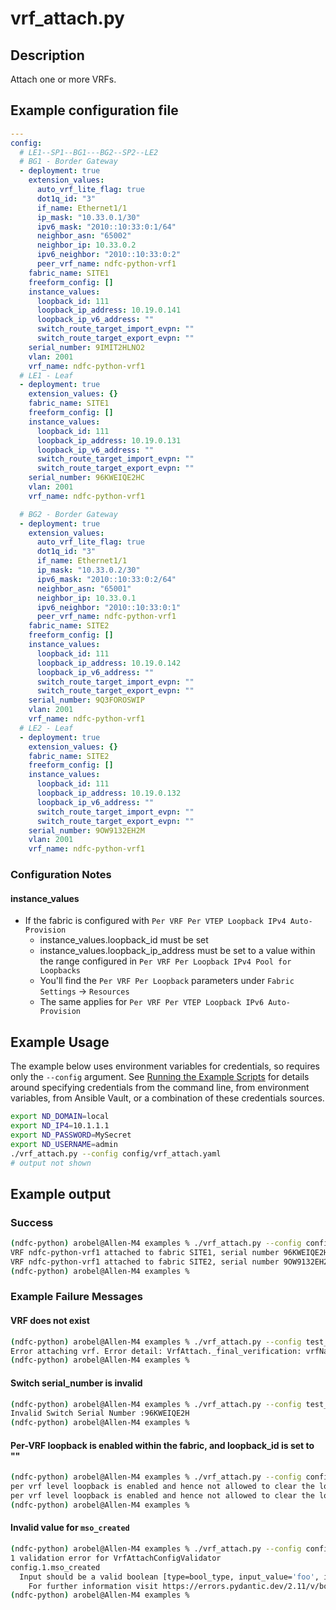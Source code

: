 # vrf_attach.py

## Description

Attach one or more VRFs.

## Example configuration file

``` yaml title="config/vrf_attach.yaml"
---
config:
  # LE1--SP1--BG1---BG2--SP2--LE2
  # BG1 - Border Gateway
  - deployment: true
    extension_values:
      auto_vrf_lite_flag: true
      dot1q_id: "3"
      if_name: Ethernet1/1
      ip_mask: "10.33.0.1/30"
      ipv6_mask: "2010::10:33:0:1/64"
      neighbor_asn: "65002"
      neighbor_ip: 10.33.0.2
      ipv6_neighbor: "2010::10:33:0:2"
      peer_vrf_name: ndfc-python-vrf1
    fabric_name: SITE1
    freeform_config: []
    instance_values:
      loopback_id: 111
      loopback_ip_address: 10.19.0.141
      loopback_ip_v6_address: ""
      switch_route_target_import_evpn: ""
      switch_route_target_export_evpn: ""
    serial_number: 9IMIT2HLNO2
    vlan: 2001
    vrf_name: ndfc-python-vrf1
  # LE1 - Leaf
  - deployment: true
    extension_values: {}
    fabric_name: SITE1
    freeform_config: []
    instance_values:
      loopback_id: 111
      loopback_ip_address: 10.19.0.131
      loopback_ip_v6_address: ""
      switch_route_target_import_evpn: ""
      switch_route_target_export_evpn: ""
    serial_number: 96KWEIQE2HC
    vlan: 2001
    vrf_name: ndfc-python-vrf1

  # BG2 - Border Gateway
  - deployment: true
    extension_values:
      auto_vrf_lite_flag: true
      dot1q_id: "3"
      if_name: Ethernet1/1
      ip_mask: "10.33.0.2/30"
      ipv6_mask: "2010::10:33:0:2/64"
      neighbor_asn: "65001"
      neighbor_ip: 10.33.0.1
      ipv6_neighbor: "2010::10:33:0:1"
      peer_vrf_name: ndfc-python-vrf1
    fabric_name: SITE2
    freeform_config: []
    instance_values:
      loopback_id: 111
      loopback_ip_address: 10.19.0.142
      loopback_ip_v6_address: ""
      switch_route_target_import_evpn: ""
      switch_route_target_export_evpn: ""
    serial_number: 9Q3FOROSWIP
    vlan: 2001
    vrf_name: ndfc-python-vrf1
  # LE2 - Leaf
  - deployment: true
    extension_values: {}
    fabric_name: SITE2
    freeform_config: []
    instance_values:
      loopback_id: 111
      loopback_ip_address: 10.19.0.132
      loopback_ip_v6_address: ""
      switch_route_target_import_evpn: ""
      switch_route_target_export_evpn: ""
    serial_number: 9OW9132EH2M
    vlan: 2001
    vrf_name: ndfc-python-vrf1

```

### Configuration Notes

#### instance_values

- If the fabric is configured with `Per VRF Per VTEP Loopback IPv4 Auto-Provision`
  - instance_values.loopback_id must be set
  - instance_values.loopback_ip_address must be set to a value within the range configured in `Per VRF Per Loopback IPv4 Pool for Loopbacks`
  - You'll find the `Per VRF Per Loopback` parameters under `Fabric Settings` -> `Resources`
  - The same applies for `Per VRF Per VTEP Loopback IPv6 Auto-Provision`

## Example Usage

The example below uses environment variables for credentials, so requires
only the `--config` argument.  See [Running the Example Scripts]
for details around specifying credentials from the command line, from
environment variables, from Ansible Vault, or a combination of these
credentials sources.

[Running the Example Scripts]: ../setup/running-the-example-scripts.md

``` bash
export ND_DOMAIN=local
export ND_IP4=10.1.1.1
export ND_PASSWORD=MySecret
export ND_USERNAME=admin
./vrf_attach.py --config config/vrf_attach.yaml
# output not shown
```

## Example output

### Success

``` bash
(ndfc-python) arobel@Allen-M4 examples % ./vrf_attach.py --config config/vrf_attach.yaml
VRF ndfc-python-vrf1 attached to fabric SITE1, serial number 96KWEIQE2HC.
VRF ndfc-python-vrf1 attached to fabric SITE2, serial number 9OW9132EH2M.
(ndfc-python) arobel@Allen-M4 examples %
```

### Example Failure Messages

#### VRF does not exist

``` bash
(ndfc-python) arobel@Allen-M4 examples % ./vrf_attach.py --config test_vrf_attach.yaml
Error attaching vrf. Error detail: VrfAttach._final_verification: vrfName foo does not exist in fabric SITE1. Create it first before calling VrfAttach.commit
(ndfc-python) arobel@Allen-M4 examples %
```

#### Switch serial_number is invalid

``` bash
(ndfc-python) arobel@Allen-M4 examples % ./vrf_attach.py --config test_vrf_attach.yaml
Invalid Switch Serial Number :96KWEIQE2H
(ndfc-python) arobel@Allen-M4 examples %
```

#### Per-VRF loopback is enabled within the fabric, and loopback_id is set to ""

``` bash
(ndfc-python) arobel@Allen-M4 examples % ./vrf_attach.py --config config/vrf_attach.yaml
per vrf level loopback is enabled and hence not allowed to clear the loopback ID  or IP
per vrf level loopback is enabled and hence not allowed to clear the loopback ID  or IP
(ndfc-python) arobel@Allen-M4 examples %
```

#### Invalid value for `mso_created`

```bash
(ndfc-python) arobel@Allen-M4 examples % ./vrf_attach.py --config config/vrf_attach.yaml
1 validation error for VrfAttachConfigValidator
config.1.mso_created
  Input should be a valid boolean [type=bool_type, input_value='foo', input_type=str]
    For further information visit https://errors.pydantic.dev/2.11/v/bool_type
(ndfc-python) arobel@Allen-M4 examples %
```
